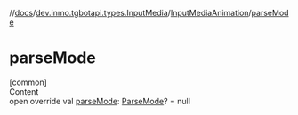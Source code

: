 //[docs](../../../index.md)/[dev.inmo.tgbotapi.types.InputMedia](../index.md)/[InputMediaAnimation](index.md)/[parseMode](parse-mode.md)



# parseMode  
[common]  
Content  
open override val [parseMode](parse-mode.md): [ParseMode](../../dev.inmo.tgbotapi.types.ParseMode/-parse-mode/index.md)? = null  



